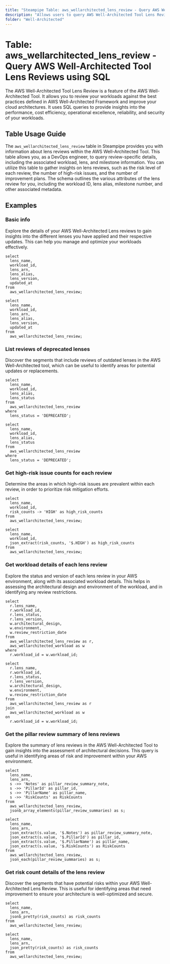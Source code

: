 ```yaml
---
title: "Steampipe Table: aws_wellarchitected_lens_review - Query AWS Well-Architected Tool Lens Reviews using SQL"
description: "Allows users to query AWS Well-Architected Tool Lens Reviews to obtain detailed information about each review, including its associated workload, lens, and milestone information."
folder: "Well-Architected"
---
```


# Table: aws_wellarchitected_lens_review - Query AWS Well-Architected Tool Lens Reviews using SQL

The AWS Well-Architected Tool Lens Review is a feature of the AWS Well-Architected Tool. It allows you to review your workloads against the best practices defined in AWS Well-Architected Framework and improve your cloud architectures. It uses SQL queries to provide insights into the performance, cost efficiency, operational excellence, reliability, and security of your workloads.

## Table Usage Guide

The `aws_wellarchitected_lens_review` table in Steampipe provides you with information about lens reviews within the AWS Well-Architected Tool. This table allows you, as a DevOps engineer, to query review-specific details, including the associated workload, lens, and milestone information. You can utilize this table to gather insights on lens reviews, such as the risk level of each review, the number of high-risk issues, and the number of improvement plans. The schema outlines the various attributes of the lens review for you, including the workload ID, lens alias, milestone number, and other associated metadata.

## Examples

### Basic info
Explore the details of your AWS Well-Architected Lens reviews to gain insights into the different lenses you have applied and their respective updates. This can help you manage and optimize your workloads effectively.

```sql+postgres
select
  lens_name,
  workload_id,
  lens_arn,
  lens_alias,
  lens_version,
  updated_at
from
  aws_wellarchitected_lens_review;
```

```sql+sqlite
select
  lens_name,
  workload_id,
  lens_arn,
  lens_alias,
  lens_version,
  updated_at
from
  aws_wellarchitected_lens_review;
```

### List reviews of deprecated lenses
Discover the segments that include reviews of outdated lenses in the AWS Well-Architected tool, which can be useful to identify areas for potential updates or replacements.

```sql+postgres
select
  lens_name,
  workload_id,
  lens_alias,
  lens_status
from
  aws_wellarchitected_lens_review
where
  lens_status = 'DEPRECATED';
```

```sql+sqlite
select
  lens_name,
  workload_id,
  lens_alias,
  lens_status
from
  aws_wellarchitected_lens_review
where
  lens_status = 'DEPRECATED';
```

### Get high-risk issue counts for each review
Determine the areas in which high-risk issues are prevalent within each review, in order to prioritize risk mitigation efforts.

```sql+postgres
select
  lens_name,
  workload_id,
  risk_counts -> 'HIGH' as high_risk_counts
from
  aws_wellarchitected_lens_review;
```

```sql+sqlite
select
  lens_name,
  workload_id,
  json_extract(risk_counts, '$.HIGH') as high_risk_counts
from
  aws_wellarchitected_lens_review;
```

### Get workload details of each lens review
Explore the status and version of each lens review in your AWS environment, along with its associated workload details. This helps in assessing the architectural design and environment of the workload, and in identifying any review restrictions.

```sql+postgres
select
  r.lens_name,
  r.workload_id,
  r.lens_status,
  r.lens_version,
  w.architectural_design,
  w.environment,
  w.review_restriction_date
from
  aws_wellarchitected_lens_review as r,
  aws_wellarchitected_workload as w
where
  r.workload_id = w.workload_id;
```

```sql+sqlite
select
  r.lens_name,
  r.workload_id,
  r.lens_status,
  r.lens_version,
  w.architectural_design,
  w.environment,
  w.review_restriction_date
from
  aws_wellarchitected_lens_review as r
join
  aws_wellarchitected_workload as w
on
  r.workload_id = w.workload_id;
```

### Get the pillar review summary of lens reviews
Explore the summary of lens reviews in the AWS Well-Architected Tool to gain insights into the assessment of architectural decisions. This query is useful in identifying areas of risk and improvement within your AWS environment.

```sql+postgres
select
  lens_name,
  lens_arn,
  s ->> 'Notes' as pillar_review_summary_note,
  s ->> 'PillarId' as pillar_id,
  s ->> 'PillarName' as pillar_name,
  s ->> 'RiskCounts' as RiskCounts
from
  aws_wellarchitected_lens_review,
  jsonb_array_elements(pillar_review_summaries) as s;
```

```sql+sqlite
select
  lens_name,
  lens_arn,
  json_extract(s.value, '$.Notes') as pillar_review_summary_note,
  json_extract(s.value, '$.PillarId') as pillar_id,
  json_extract(s.value, '$.PillarName') as pillar_name,
  json_extract(s.value, '$.RiskCounts') as RiskCounts
from
  aws_wellarchitected_lens_review,
  json_each(pillar_review_summaries) as s;
```

### Get risk count details of the lens review
Discover the segments that have potential risks within your AWS Well-Architected Lens Review. This is useful for identifying areas that need improvement to ensure your architecture is well-optimized and secure.

```sql+postgres
select
  lens_name,
  lens_arn,
  jsonb_pretty(risk_counts) as risk_counts
from
  aws_wellarchitected_lens_review;
```

```sql+sqlite
select
  lens_name,
  lens_arn,
  json_pretty(risk_counts) as risk_counts
from
  aws_wellarchitected_lens_review;
```